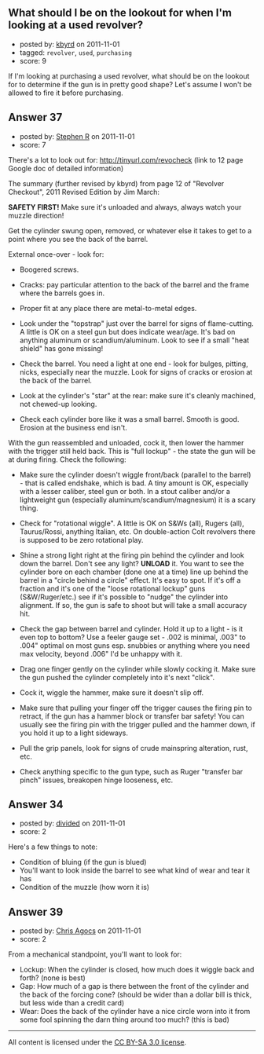 ## What should I be on the lookout for when I'm looking at a used revolver?

- posted by: [kbyrd](https://stackexchange.com/users/-1/37-kbyrd) on 2011-11-01
- tagged: `revolver`, `used`, `purchasing`
- score: 9

If I'm looking at purchasing a used revolver, what should be on the lookout for to determine if the gun is in pretty good shape? Let's assume I won't be allowed to fire it before purchasing.


## Answer 37

- posted by: [Stephen R](https://stackexchange.com/users/-1/34-stephen-r) on 2011-11-01
- score: 7

There's a lot to look out for:
http://tinyurl.com/revocheck (link to 12 page Google doc of detailed information)

The summary (further revised by kbyrd) from page 12 of "Revolver Checkout", 2011 Revised Edition by Jim March:

**SAFETY FIRST!**  Make sure it's unloaded and always, always watch your muzzle direction!

Get the cylinder swung open, removed, or whatever else it takes to get to a point where you see the back of the barrel.

External once-over - look for:

* Boogered screws.

* Cracks: pay particular attention to the back of the barrel and the frame where the barrels goes in.

* Proper fit at any place there are metal-to-metal edges.

* Look under the "topstrap" just over the barrel for signs of flame-cutting.  A little is OK on a steel gun but does indicate wear/age.  It's bad on anything aluminum or scandium/aluminum.  Look to see if a small "heat shield" has gone missing!

* Check the barrel.  You need a light at one end - look for bulges, pitting, nicks, especially near the muzzle. Look for signs of cracks or erosion at the back of the barrel.

* Look at the cylinder's "star" at the rear: make sure it's cleanly machined, not chewed-up looking.

* Check each cylinder bore like it was a small barrel.  Smooth is good.  Erosion at the business end isn't.

With the gun reassembled and unloaded, cock it, then lower the hammer with the trigger still held back.  This is "full lockup" - the state the gun will be at during firing.  Check the following:

* Make sure the cylinder doesn't wiggle front/back (parallel to the barrel) - that is called endshake, which is bad.  A tiny amount is OK, especially with a lesser caliber, steel gun or both.  In a stout caliber and/or a lightweight gun (especially aluminum/scandium/magnesium) it is  a scary thing.

* Check for "rotational wiggle".  A little is OK on S&Ws (all), Rugers (all), Taurus/Rossi, anything Italian, etc.  On double-action Colt revolvers there is supposed to be zero rotational play.

* Shine a strong light right at the firing pin behind the cylinder and look down the barrel.  Don't see any light?  **UNLOAD** it. You want to see the cylinder bore on each chamber (done one at a time) line up behind the barrel in a "circle behind a circle"
effect.  It's easy to spot.  If it's off a fraction and it's one of the "loose rotational lockup" guns (S&W/Ruger/etc.) see if it's
possible to "nudge" the cylinder into alignment.  If so, the gun is safe to shoot but will take a small accuracy hit.

* Check the gap between barrel and cylinder.  Hold it up to a light - is it even top to bottom?  Use a feeler gauge set - .002 is
minimal, .003" to .004" optimal on most guns esp. snubbies or anything where you need max velocity, beyond .006" I'd be
unhappy with it.

* Drag one finger gently on the cylinder while slowly cocking it.  Make sure the gun pushed the cylinder completely into it's
next "click".

* Cock it, wiggle the hammer, make sure it doesn't slip off.  

* Make sure that pulling your finger off the trigger causes the firing pin to retract, if the gun has a hammer block or transfer
bar safety!  You can usually see the firing pin with the trigger pulled and the hammer down, if you hold it up to a light
sideways.

* Pull the grip panels, look for signs of crude mainspring alteration, rust, etc.

* Check anything specific to the gun type, such as Ruger "transfer bar pinch" issues, breakopen hinge looseness, etc.


## Answer 34

- posted by: [divided](https://stackexchange.com/users/-1/66-divided) on 2011-11-01
- score: 2

Here's a few things to note:

 - Condition of bluing (if the gun is blued)
 - You'll want to look inside the barrel to see what kind of wear and tear it has
 - Condition of the muzzle (how worn it is)


## Answer 39

- posted by: [Chris Agocs](https://stackexchange.com/users/-1/12-chris-agocs) on 2011-11-01
- score: 2

From a mechanical standpoint, you'll want to look for:

 - Lockup: When the cylinder is closed, how much does it wiggle back and
   forth? (none is best)    
 - Gap: How much of a gap is there between the
   front of the cylinder and the back of the forcing cone? (should be
   wider than a dollar bill    is thick, but less wide than a credit
   card)    
 - Wear: Does the back of the cylinder have a nice circle worn
   into it from some fool spinning the darn thing around too much? (this
   is bad)



---

All content is licensed under the [CC BY-SA 3.0 license](https://creativecommons.org/licenses/by-sa/3.0/).
